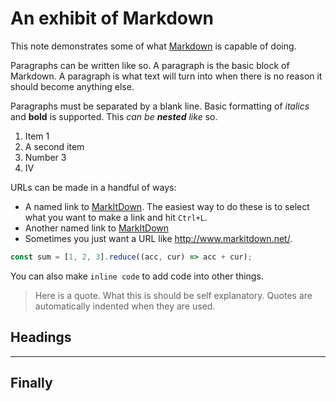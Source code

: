 # An exhibit of Markdown

This note demonstrates some of what [Markdown][1] is capable of doing.

Paragraphs can be written like so. A paragraph is the basic block of Markdown. A paragraph is what text will turn into when there is no reason it should become anything else.

Paragraphs must be separated by a blank line. Basic formatting of *italics* and **bold** is supported. This *can be **nested** like* so.

1. Item 1
2. A second item
3. Number 3
4. Ⅳ

URLs can be made in a handful of ways:

* A named link to [MarkItDown][2]. The easiest way to do these is to select what you want to make a link and hit `Ctrl+L`.
* Another named link to [MarkItDown](http://www.markitdown.net/)
* Sometimes you just want a URL like <http://www.markitdown.net/>.

```js
const sum = [1, 2, 3].reduce((acc, cur) => acc + cur);
```
You can also make `inline code` to add code into other things.

> Here is a quote. What this is should be self explanatory. Quotes are automatically indented when they are used.

## Headings

---

## Finally

  [1]: http://daringfireball.net/projects/markdown/
  [2]: http://www.markitdown.net/